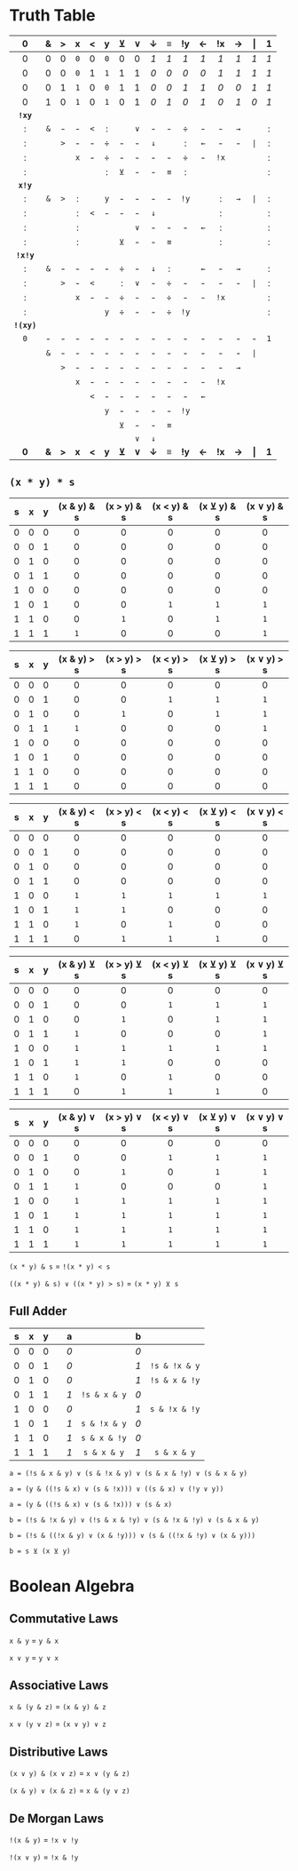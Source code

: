 # Truth Table
| 0 | & | > | x | < | y | ⊻ | ∨ | ↓ | ≡ | !y | ← | !x | → | \| | 1 |
|:-:|:-:|:-:|:-:|:-:|:-:|:-:|:-:|:-:|:-:|:-:|:-:|:-:|:-:|:-:|:-:|
| 0 | 0 | 0 |`0`| 0 |`0`| 0 | 0 |_1_|_1_|_1_|_1_|_1_|_1_|_1_|_1_|
| 0 | 0 | 0 |`0`| 1 |`1`| 1 | 1 |_0_|_0_|_0_|_0_|_1_|_1_|_1_|_1_|
| 0 | 0 | 1 |`1`| 0 |`0`| 1 | 1 |_0_|_0_|_1_|_1_|_0_|_0_|_1_|_1_|
| 0 | 1 | 0 |`1`| 0 |`1`| 0 | 1 |_0_|_1_|_0_|_1_|_0_|_1_|_0_|_1_|
|**`!xy`**|   |   |   |   |   |   |   |   |   |   |   |   |   |   |   |
| : |`&`| - | - |`<`| : |   |`∨`| - | - | ÷ | - | - |`→`|   | : |
| : |   |`>`| - | - | ÷ | - | - |`↓`|   | : |`←`| - | - |`\|`| : |
| : |   |   |`x`| - | ÷ | - | - | - | - | ÷ | - |`!x`|   |   | : |
| : |   |   |   |   | : |`⊻`| - | - |`≡`| : |   |   |   |   | : |
|**`x!y`**|||   |   |   |   |   |   |   |   |   |   |   |   |   |
| : |`&`|`>`| : |   |`y`| - | - | - | - |`!y`|   | : |`→`|`\|`| : |
| : |   |   | : |`<`| - | - | - |`↓`|   |   |   | : |   |   | : |
| : |   |   | : |   |   |   |`∨`| - | - | - |`←`| : |   |   | : |
| : |   |   | : |   |   |`⊻`| - | - |`≡`| |  | : |   |   | : |
|**`!x!y`**|   |   |   |   |   |   |   |   |   |   |   |   |   |   |   |
| : |`&`| - | - | - | - | ÷ | - |`↓`| : |   |`←`| - |`→`|   | : |
| : |   |`>`| - |`<`|   | : |`∨`| - | ÷ | - | - | - | - |`\|`| : |
| : |   |   |`x`| - | - | ÷ | - | - | ÷ | - | - |`!x`|   |   | : |
| : |   |   |   |   |`y`| ÷ | - | - | ÷ |`!y`|   |   |   |   | : |
|**`!(xy)`**|   |   |   |   |   |   |   |   |   |   |   |   |   |   |   |
|`0`| - | - | - | - | - | - | - | - | - | - | - | - | - | - |`1`|
|   |`&`| - | - | - | - | - | - | - | - | - | - | - | - |`\|`|   |
|   |   |`>`| - | - | - | - | - | - | - | - | - | - |`→`|   |   |
|   |   |   |`x`| - | - | - | - | - | - | - | - |`!x`|   |   |   |
|   |   |   |   |`<`| - | - | - | - | - | - |`←`|   |   |   |   |
|   |   |   |   |   |`y`| - | - | - | - |`!y`|   |   |   |   |   |
|   |   |   |   |   |   |`⊻`| - | - |`≡`|   |   |   |   |   |   |
|   |   |   |   |   |   |   |`∨`|`↓`|   |   |   |   |   |   |   |
|**0**|**&**|**>**|**x**|**<**|**y**|**⊻**|**∨**|**↓**|**≡**|**!y**|**←**|**!x**|**→**|**\|**|**1**|

## `(x * y) * s`
| s | x | y | (x & y) & s | (x > y) & s | (x < y) & s | (x ⊻ y) & s | (x ∨ y) & s |
|:-:|:-:|:-:|:-----------:|:-----------:|:-----------:|:-----------:|:-----------:|
| 0 | 0 | 0 |      0    |      0    |      0    |      0    |      0    |
| 0 | 0 | 1 |      0    |      0    |      0    |      0    |      0    |
| 0 | 1 | 0 |      0    |      0    |      0    |      0    |      0    |
| 0 | 1 | 1 |      0    |      0    |      0    |      0    |      0    |
| 1 | 0 | 0 |      0    |      0    |      0    |      0    |      0    |
| 1 | 0 | 1 |      0    |      0    |      `1`    |      `1`    |      `1`    |
| 1 | 1 | 0 |      0    |      `1`    |      0    |      `1`    |      `1`    |
| 1 | 1 | 1 |      `1`    |      0    |      0    |      0    |      `1`    |

| s | x | y | (x & y) > s | (x > y) > s | (x < y) > s | (x ⊻ y) > s | (x ∨ y) > s |
|:-:|:-:|:-:|:-----------:|:-----------:|:-----------:|:-----------:|:-----------:|
| 0 | 0 | 0 |      0    |      0    |      0    |      0    |      0    |
| 0 | 0 | 1 |      0    |      0    |      `1`    |      `1`    |      `1`    |
| 0 | 1 | 0 |      0    |      `1`    |      0    |      `1`    |      `1`    |
| 0 | 1 | 1 |      `1`    |      0    |      0    |      0    |      `1`    |
| 1 | 0 | 0 |      0    |      0    |      0    |      0    |      0    |
| 1 | 0 | 1 |      0    |      0    |      0    |      0    |      0    |
| 1 | 1 | 0 |      0    |      0    |      0    |      0    |      0    |
| 1 | 1 | 1 |      0    |      0    |      0    |      0    |      0    |

| s | x | y | (x & y) < s | (x > y) < s | (x < y) < s | (x ⊻ y) < s | (x ∨ y) < s |
|:-:|:-:|:-:|:-----------:|:-----------:|:-----------:|:-----------:|:-----------:|
| 0 | 0 | 0 |      0    |      0    |      0    |      0    |      0    |
| 0 | 0 | 1 |      0    |      0    |      0    |      0    |      0    |
| 0 | 1 | 0 |      0    |      0    |      0    |      0    |      0    |
| 0 | 1 | 1 |      0    |      0    |      0    |      0    |      0    |
| 1 | 0 | 0 |      `1`    |      `1`    |      `1`    |      `1`    |      `1`    |
| 1 | 0 | 1 |      `1`    |      `1`    |      0    |      0    |      0    |
| 1 | 1 | 0 |      `1`    |      0    |      `1`    |      0    |      0    |
| 1 | 1 | 1 |      0    |      `1`    |      `1`    |      `1`    |      0    |


| s | x | y | (x & y) ⊻ s | (x > y) ⊻ s | (x < y) ⊻ s | (x ⊻ y) ⊻ s | (x ∨ y) ⊻ s |
|:-:|:-:|:-:|:-----------:|:-----------:|:-----------:|:-----------:|:-----------:|
| 0 | 0 | 0 |      0    |      0    |      0    |      0    |      0    |
| 0 | 0 | 1 |      0    |      0    |      `1`    |      `1`    |      `1`    |
| 0 | 1 | 0 |      0    |      `1`    |      0    |      `1`    |      `1`    |
| 0 | 1 | 1 |      `1`    |      0    |      0    |      0    |      `1`    |
| 1 | 0 | 0 |      `1`    |      `1`    |      `1`    |      `1`    |      `1`    |
| 1 | 0 | 1 |      `1`    |      `1`    |      0    |      0    |      0    |
| 1 | 1 | 0 |      `1`    |      0    |      `1`    |      0    |      0    |
| 1 | 1 | 1 |      0    |      `1`    |      `1`    |      `1`    |      0    |

| s | x | y | (x & y) ∨ s | (x > y) ∨ s | (x < y) ∨ s | (x ⊻ y) ∨ s | (x ∨ y) ∨ s |
|:-:|:-:|:-:|:-----------:|:-----------:|:-----------:|:-----------:|:-----------:|
| 0 | 0 | 0 |       0     |      0    |      0    |      0    |      0    |
| 0 | 0 | 1 |      0    |      0    |      `1`    |      `1`    |      `1`    |
| 0 | 1 | 0 |      0    |      `1`    |      0    |      `1`    |      `1`    |
| 0 | 1 | 1 |      `1`    |      0    |      0    |      0    |      `1`    |
| 1 | 0 | 0 |      `1`    |      `1`    |      `1`    |      `1`    |      `1`    |
| 1 | 0 | 1 |      `1`    |      `1`    |      `1`    |      `1`    |      `1`    |
| 1 | 1 | 0 |      `1`    |      `1`    |      `1`    |      `1`    |      `1`    |
| 1 | 1 | 1 |      `1`    |      `1`    |      `1`    |      `1`    |      `1`    |

`(x * y) & s` = `!(x * y) < s`

`((x * y) & s) ∨ ((x * y) > s)` = `(x * y) ⊻ s`

## Full Adder
| s | x | y |   | a |              | b |              |
|:-:|:-:|:-:|:-:|:-:|:------------:|:-:|:------------:|
| 0 | 0 | 0 |   |_0_|              |_0_|              |
| 0 | 0 | 1 |   |_0_|              |_1_| `!s & !x & y`|
| 0 | 1 | 0 |   |_0_|              |_1_| `!s & x & !y`|
| 0 | 1 | 1 |   |_1_| `!s & x & y` |_0_|              |
| 1 | 0 | 0 |   |_0_|              |_1_| `s & !x & !y`|
| 1 | 0 | 1 |   |_1_| `s & !x & y` |_0_|              |
| 1 | 1 | 0 |   |_1_| `s & x & !y` |_0_|              |
| 1 | 1 | 1 |   |_1_|  `s & x & y` |_1_|  `s & x & y` |
```
a = (!s & x & y) ∨ (s & !x & y) ∨ (s & x & !y) ∨ (s & x & y)

a = (y & ((!s & x) ∨ (s & !x))) ∨ ((s & x) ∨ (!y ∨ y))

a = (y & ((!s & x) ∨ (s & !x))) ∨ (s & x)
```
```
b = (!s & !x & y) ∨ (!s & x & !y) ∨ (s & !x & !y) ∨ (s & x & y)

b = (!s & ((!x & y) ∨ (x & !y))) ∨ (s & ((!x & !y) ∨ (x & y)))

b = s ⊻ (x ⊻ y)
```

# Boolean Algebra
## Commutative Laws
`x & y` = `y & x`

`x ∨ y` = `y ∨ x`

## Associative Laws
`x & (y & z)` = `(x & y) & z`

`x ∨ (y ∨ z)` = `(x ∨ y) ∨ z`

## Distributive Laws
`(x ∨ y) & (x ∨ z)` = `x ∨ (y & z)`

`(x & y) ∨ (x & z)` = `x & (y ∨ z)`

## De Morgan Laws
`!(x & y)` = `!x ∨ !y`

`!(x ∨ y)` = `!x & !y`

